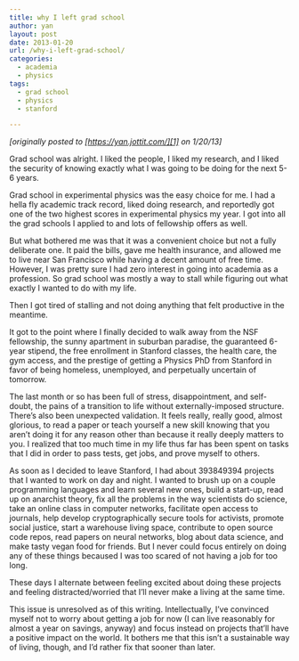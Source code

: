 ```yaml
---
title: why I left grad school
author: yan
layout: post
date: 2013-01-20
url: /why-i-left-grad-school/
categories:
  - academia
  - physics
tags:
  - grad school
  - physics
  - stanford

---
```

_[originally posted to [https://yan.jottit.com/][1] on 1/20/13]_

Grad school was alright. I liked the people, I liked my research, and I liked the security of knowing exactly what I was going to be doing for the next 5-6 years.

Grad school in experimental physics was the easy choice for me. I had a hella fly academic track record, liked doing research, and reportedly got one of the two highest scores in experimental physics my year. I got into all the grad schools I applied to and lots of fellowship offers as well.

But what bothered me was that it was a convenient choice but not a fully deliberate one. It paid the bills, gave me health insurance, and allowed me to live near San Francisco while having a decent amount of free time. However, I was pretty sure I had zero interest in going into academia as a profession. So grad school was mostly a way to stall while figuring out what exactly I wanted to do with my life.

Then I got tired of stalling and not doing anything that felt productive in the meantime.

It got to the point where I finally decided to walk away from the NSF fellowship, the sunny apartment in suburban paradise, the guaranteed 6-year stipend, the free enrollment in Stanford classes, the health care, the gym access, and the prestige of getting a Physics PhD from Stanford in favor of being homeless, unemployed, and perpetually uncertain of tomorrow.

The last month or so has been full of stress, disappointment, and self-doubt, the pains of a transition to life without externally-imposed structure. There&#8217;s also been unexpected validation. It feels really, really good, almost glorious, to read a paper or teach yourself a new skill knowing that you aren&#8217;t doing it for any reason other than because it really deeply matters to you. I realized that too much time in my life thus far has been spent on tasks that I did in order to pass tests, get jobs, and prove myself to others.

As soon as I decided to leave Stanford, I had about 393849394 projects that I wanted to work on day and night. I wanted to brush up on a couple programming languages and learn several new ones, build a start-up, read up on anarchist theory, fix all the problems in the way scientists do science, take an online class in computer networks, facilitate open access to journals, help develop cryptographically secure tools for activists, promote social justice, start a warehouse living space, contribute to open source code repos, read papers on neural networks, blog about data science, and make tasty vegan food for friends. But I never could focus entirely on doing any of these things becaused I was too scared of not having a job for too long.

These days I alternate between feeling excited about doing these projects and feeling distracted/worried that I&#8217;ll never make a living at the same time.

This issue is unresolved as of this writing. Intellectually, I&#8217;ve convinced myself not to worry about getting a job for now (I can live reasonably for almost a year on savings, anyway) and focus instead on projects that&#8217;ll have a positive impact on the world. It bothers me that this isn&#8217;t a sustainable way of living, though, and I&#8217;d rather fix that sooner than later.

 [1]: https://yan.jottit.com